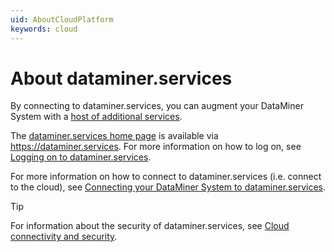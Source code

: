 ```yaml
---
uid: AboutCloudPlatform
keywords: cloud
---
```


# About dataminer.services

By connecting to dataminer.services, you can augment your DataMiner System with a [host of additional services](xref:Overview_DCP).

The [dataminer.services home page](xref:dataminer_services_home_page) is available via <https://dataminer.services>. For more information on how to log on, see [Logging on to dataminer.services](xref:Logging_on_to_the_DataMiner_Cloud_Platform).

For more information on how to connect to dataminer.services (i.e. connect to the cloud), see [Connecting your DataMiner System to dataminer.services](xref:Connecting_your_DataMiner_System_to_the_cloud).

> [!TIP]
> For information about the security of dataminer.services, see [Cloud connectivity and security](xref:Cloud_connectivity_and_security).
